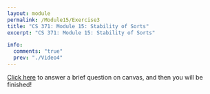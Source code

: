 ```yaml
---
layout: module
permalink: /Module15/Exercise3
title: "CS 371: Module 15: Stability of Sorts"
excerpt: "CS 371: Module 15: Stability of Sorts"

info:
  comments: "true"
  prev: "./Video4"
---
```


<p>
<a href = "https://ursinus.instructure.com/courses/12283/assignments/115547">Click here</a> to answer a brief question on canvas, and then you will be finished!
</p>
